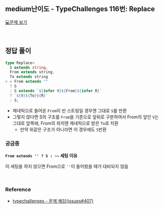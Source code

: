 ## medium난이도 - TypeChallenges 116번: Replace

[💻문제 보기](https://www.typescriptlang.org/play?#code/PQKgUABBCM0GwQLQQEoFMAOAbAhgYzUiURNKICMBPCAQQDsAXACwHs7qAxAVwgAoABHIwBmXAJQQAxAFs0AEwCWXaVIZpp2HGsRYFagE44sYIpLMQAilzQBnBgrYmoASQ1Z1aRhAAG6TQQAeAGUAGggOfRZpMIAVFgA+bwgAdyYFPCYIfUxcAghmNAg7fQU6AHMfCKik5L1M7ziktjzS-KZCsoUAN08ihhLynyDvJ3CWfQg0AA8cN0Iib0WGGyIGSgxC7P95CABeVBz8NACAcjWNmwgcbIhROgBCE7CTu6eIE5xk2yi0E-iIYDASZTDZ4NRyfIsCDkQpnda2K43T7fWSPBaLUb-ABqCjQyQgbAgAHE9AAJLjkABcECYDAYGBslMBywyADoAFY2VnjMrAWBwMAgYAmUAQAD6EslUslEAAmiwuBMAMIsOSFUloG7S7USiBCkznQp+XLHILAtR0OSXYqlMphKoqaYWq19AZ2iBxc2eF028r-fZCSgikDinXSj22BgQJU4GwIsPh-UKDTjKOGiAAbwgAFEAI5cIxhbMgtBgiAAX1ukRUJ34hsQGSM7nKtmAXHsWBsJwN8IgeFjCP2AG0iMXQQwAnmC1gAsajqdhCwWORrm8Tiv9GvFyw-s9t9u-vEQqOS2DJ-mjLPDoEXkuNxu1w+90vd+993fV-Ejyfx+fp1ftgXD99Cfd4txfI832Ah8v2PKAx1LCcp0vOcb23e9V2eUCTlfW9l0-b94NPJCLxnVDjjwjDNywwxwJ3SDKOuGDCJzYi-xQ68KLXbiGMPY8AF1g1DBNdW4fQCgmII1AZYSRL1YVQCIf4giYa5CkoBUJhsFgsHbBw6EZGk6QZJlgBZJgOS5Hk+XgYAhBsL59CUiAcTxIodL0thDNpelGWZGw2U5bl9F5flgG03T7C85yAFlxkKJVVKwZsylsakfJM-zAqskLBWFIA)

<br/>

## 정답 풀이

```ts
type Replace<
  S extends string,
  From extends string,
  To extends string
> = From extends ""
  ? S
  : S extends `${infer V}${From}${infer R}`
  ? `${V}${To}${R}`
  : S;
```

- 제네릭으로 들어온 `From`이 빈 스트링일 경우엔 그대로 `S`를 반환
- 그렇지 않다면 S의 구조를 `From`을 기준으로 앞뒤로 구분하여서 From의 앞인 `V`는 그대로 앞쪽에, From의 위치엔 제네릭으로 받은 `To`로 치환
  - 만약 위같은 구조가 아니라면 이 경우에도 `S`반환

### 궁금증

**`From extends '' ? S : ~~` 세팅 이유**

이 세팅을 하지 않으면 From으로 `''`이 들어왔을 때가 대비되지 않음

<br/>

### Reference

- [typechallenges - 문제 해답(issues#407)](https://github.com/type-challenges/type-challenges/issues/407)
